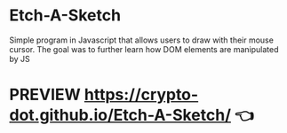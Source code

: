 # Etch-A-Sketch
Simple program in Javascript that allows users to draw with their mouse cursor. The goal was to further learn how DOM elements are manipulated by JS

# PREVIEW  https://crypto-dot.github.io/Etch-A-Sketch/ 👈
